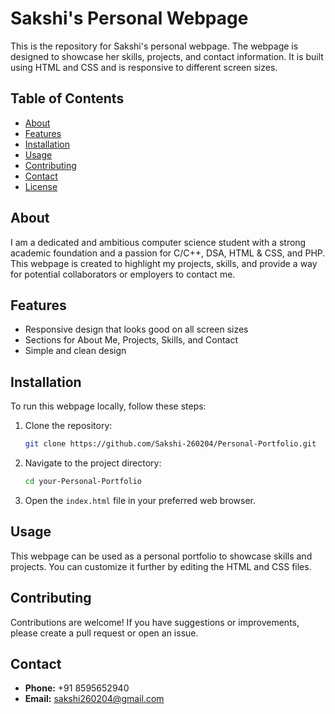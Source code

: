 # Sakshi's Personal Webpage

This is the repository for Sakshi's personal webpage. The webpage is designed to showcase her skills, projects, and contact information. It is built using HTML and CSS and is responsive to different screen sizes.

## Table of Contents

- [About](#about)
- [Features](#features)
- [Installation](#installation)
- [Usage](#usage)
- [Contributing](#contributing)
- [Contact](#contact)
- [License](#license)

## About

I am a dedicated and ambitious computer science student with a strong academic foundation and a passion for C/C++, DSA, HTML & CSS, and PHP. This webpage is created to highlight my projects, skills, and provide a way for potential collaborators or employers to contact me.

## Features

- Responsive design that looks good on all screen sizes
- Sections for About Me, Projects, Skills, and Contact
- Simple and clean design

## Installation

To run this webpage locally, follow these steps:

1. Clone the repository:
    ```sh
    git clone https://github.com/Sakshi-260204/Personal-Portfolio.git
    ```

2. Navigate to the project directory:
    ```sh
    cd your-Personal-Portfolio
    ```

3. Open the `index.html` file in your preferred web browser.

## Usage

This webpage can be used as a personal portfolio to showcase skills and projects. You can customize it further by editing the HTML and CSS files.

## Contributing

Contributions are welcome! If you have suggestions or improvements, please create a pull request or open an issue.

## Contact

- **Phone:** +91 8595652940
- **Email:** [sakshi260204@gmail.com](mailto:sakshi260204@gmail.com)

